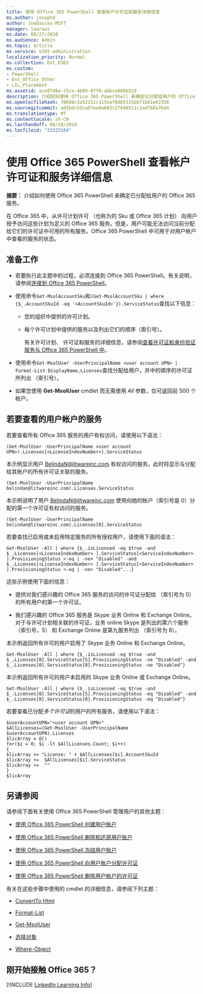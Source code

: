 ```yaml
---
title: 使用 Office 365 PowerShell 查看帐户许可证和服务详细信息
ms.author: josephd
author: JoeDavies-MSFT
manager: laurawi
ms.date: 08/27/2018
ms.audience: Admin
ms.topic: article
ms.service: o365-administration
localization_priority: Normal
ms.collection: Ent_O365
ms.custom:
- PowerShell
- Ent_Office_Other
- LIL_Placement
ms.assetid: ace07d8a-15ca-4b89-87f0-abbce809b519
description: 介绍如何使用 Office 365 PowerShell 来确定已分配给用户的 Office 365 服务。
ms.openlocfilehash: 78608c3a52151c115eaf80b5315bb71b61e62356
ms.sourcegitcommit: ad5bdc53ca67ee6a663c27648511c1ad768a76d4
ms.translationtype: MT
ms.contentlocale: zh-CN
ms.lasthandoff: 08/28/2018
ms.locfileid: "23223104"
---
```

# <a name="view-account-license-and-service-details-with-office-365-powershell"></a>使用 Office 365 PowerShell 查看帐户许可证和服务详细信息

**摘要：** 介绍如何使用 Office 365 PowerShell 来确定已分配给用户的 Office 365 服务。
  
在 Office 365 中，从许可计划许可 （也称为的 Sku 或 Office 365 计划） 向用户授予访问这些计划为定义的 Office 365 服务。但是，用户可能无法访问当前分配给它们的许可证中可用的所有服务。Office 365 PowerShell 中可用于对用户帐户中查看的服务的状态。 

## <a name="before-you-begin"></a>准备工作

- 若要执行此主题中的过程，必须连接到 Office 365 PowerShell。有关说明，请参阅[连接到 Office 365 PowerShell](connect-to-office-365-powershell.md)。
    
- 使用命令`Get-MsolAccountSku`和`(Get-MsolAccountSku | where {$_.AccountSkuId -eq '<AccountSkuId>'}).ServiceStatus`查找以下信息：
    
  - 您的组织中提供的许可计划。
    
  - 每个许可计划中提供的服务以及列出它们的顺序（索引号）。
    
     有关许可计划、 许可证和服务的详细信息，请参阅[查看许可证和身份验证服务与 Office 365 PowerShell 中](view-licenses-and-services-with-office-365-powershell.md)。
    
- 使用命令`Get-MsolUser -UserPrincipalName <user account UPN> | Format-List DisplayName,Licenses`查找分配给用户，并中的顺序的许可证所列出 （索引号）。
    
- 如果您使用 **Get-MsolUser** cmdlet 而无需使用 _All_ 参数，仅可返回前 500 个帐户。
    

## <a name="to-view-services-for-a-user-account"></a>若要查看的用户帐户的服务

若要查看所有 Office 365 服务的用户有权访问，请使用以下语法：
  
```
(Get-MsolUser -UserPrincipalName <user account UPN>).Licenses[<LicenseIndexNumber>].ServiceStatus
```

本示例显示用户 BelindaN@litwareinc.com 有权访问的服务。此时将显示与分配给其帐户的所有许可证关联的服务。
  
```
(Get-MsolUser -UserPrincipalName belindan@litwareinc.com).Licenses.ServiceStatus
```

本示例说明了用户 BelindaN@litwareinc.com 使用向她的帐户（索引号是 0）分配的第一个许可证有权访问的服务。
  
```
(Get-MsolUser -UserPrincipalName belindan@litwareinc.com).Licenses[0].ServiceStatus
```

若要查找已启用或未启用特定服务的所有授权用户，请使用下面的语法：
  
```
Get-MsolUser -All | where {$_.isLicensed -eq $true -and $_.Licenses[<LicenseIndexNumber> ].ServiceStatus[<ServiceIndexNumber> ].ProvisioningStatus <-eq | -ne> "Disabled" -and $_.Licenses[<LicenseIndexNumber> ].ServiceStatus[<ServiceIndexNumber> ].ProvisioningStatus <-eq | -ne> "Disabled"...}
```

这些示例使用下面的信息：
  
- 提供对我们感兴趣的 Office 365 服务的访问的许可证分配给 （索引号为 0） 的所有用户的第一个许可证。
    
- 我们感兴趣的 Office 365 服务是 Skype 业务 Online 和 Exchange Online。对于与许可计划相关联的许可证，业务 online Skype 是列出的第六个服务 （索引号，5） 和 Exchange Online 是第九服务列出 （索引号为 8）。
    
本示例返回所有许可的用户启用了 Skype 业务 Online 和 Exchange Online。
  
```
Get-MsolUser -All | where {$_.isLicensed -eq $true -and $_.Licenses[0].ServiceStatus[5].ProvisioningStatus -ne "Disabled" -and $_.Licenses[0].ServiceStatus[8].ProvisioningStatus -ne "Disabled"}
```

本示例返回所有许可的用户未启用的 Skype 业务 Online 或 Exchange Online。
  
```
Get-MsolUser -All | where {$_.isLicensed -eq $true -and $_.Licenses[0].ServiceStatus[5].ProvisioningStatus -eq "Disabled" -and $_.Licenses[0].ServiceStatus[8].ProvisioningStatus -eq "Disabled"}
```

若要查看已分配*多个许可证*的用户的所有服务，请使用以下语法：

```
$userAccountUPN="<user account UPN>"
$AllLicenses=(Get-MsolUser -UserPrincipalName $userAccountUPN).Licenses
$licArray = @()
for($i = 0; $i -lt $AllLicenses.Count; $i++)
{
$licArray += "License: " + $AllLicenses[$i].AccountSkuId
$licArray +=  $AllLicenses[$i].ServiceStatus
$licArray +=  ""
}
$licArray
```

  
## <a name="see-also"></a>另请参阅

请参阅下面有关使用 Office 365 PowerShell 管理用户的其他主题：
  
- [使用 Office 365 PowerShell 创建用户帐户](create-user-accounts-with-office-365-powershell.md)
    
- [使用 Office 365 PowerShell 删除和还原用户账户](delete-and-restore-user-accounts-with-office-365-powershell.md)
    
- [使用 Office 365 PowerShell 冻结用户账户](block-user-accounts-with-office-365-powershell.md)
    
- [使用 Office 365 PowerShell 向用户帐户分配许可证](assign-licenses-to-user-accounts-with-office-365-powershell.md)
    
- [使用 Office 365 PowerShell 删除用户帐户的许可证](remove-licenses-from-user-accounts-with-office-365-powershell.md)
    
有关在这些步骤中使用的 cmdlet 的详细信息，请参阅下列主题：
  
- [ConvertTo Html](https://go.microsoft.com/fwlink/p/?LinkId=113290)
    
- [Format-List](https://go.microsoft.com/fwlink/p/?LinkId=113302)
    
- [Get-MsolUser](https://go.microsoft.com/fwlink/p/?LinkId=691543)
    
- [选择对象](https://go.microsoft.com/fwlink/p/?LinkId=113387)
    
- [Where-Object](https://go.microsoft.com/fwlink/p/?LinkId=113423)
    

  
## <a name="new-to-office-365"></a>刚开始接触 Office 365？


[!INCLUDE [LinkedIn Learning Info](../common/office/linkedin-learning-info.md)]